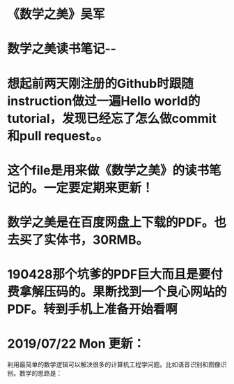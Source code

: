 # 《数学之美》吴军
# 数学之美读书笔记--
# 想起前两天刚注册的Github时跟随instruction做过一遍Hello world的tutorial，发现已经忘了怎么做commit和pull request。。
# 这个file是用来做《数学之美》的读书笔记的。一定要定期来更新！
# 数学之美是在百度网盘上下载的PDF。也去买了实体书，30RMB。
# 190428那个坑爹的PDF巨大而且是要付费拿解压码的。果断找到一个良心网站的PDF。转到手机上准备开始看啊
# 2019/07/22 Mon 更新： 
  利用最简单的数学逻辑可以解决很多的计算机工程学问题。比如语音识别和图像识别。数学的思路是：
